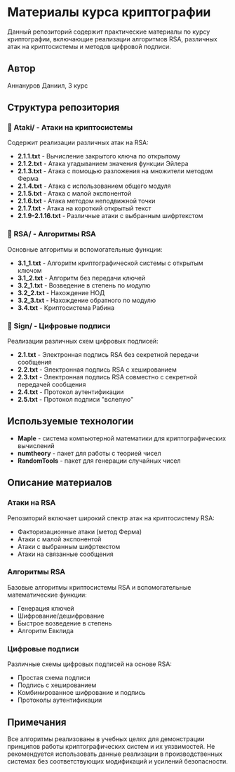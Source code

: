 # Материалы курса криптографии

Данный репозиторий содержит практические материалы по курсу криптографии, включающие реализации алгоритмов RSA, различных атак на криптосистемы и методов цифровой подписи.

## Автор
Аннануров Даниил, 3 курс

## Структура репозитория

### 📁 Ataki/ - Атаки на криптосистемы
Содержит реализации различных атак на RSA:
- **2.1.1.txt** - Вычисление закрытого ключа по открытому
- **2.1.2.txt** - Атака угадыванием значения функции Эйлера
- **2.1.3.txt** - Атака с помощью разложения на множители методом Ферма
- **2.1.4.txt** - Атака с использованием общего модуля
- **2.1.5.txt** - Атака с малой экспонентой
- **2.1.6.txt** - Атака методом неподвижной точки
- **2.1.7.txt** - Атака на короткий открытый текст
- **2.1.9-2.1.16.txt** - Различные атаки с выбранным шифртекстом

### 📁 RSA/ - Алгоритмы RSA
Основные алгоритмы и вспомогательные функции:
- **3.1_1.txt** - Алгоритм криптографической системы с открытым ключом
- **3.1_2.txt** - Алгоритм без передачи ключей
- **3.2_1.txt** - Возведение в степень по модулю
- **3.2_2.txt** - Нахождение НОД
- **3.2_3.txt** - Нахождение обратного по модулю
- **3.4.txt** - Криптосистема Рабина

### 📁 Sign/ - Цифровые подписи
Реализации различных схем цифровых подписей:
- **2.1.txt** - Электронная подпись RSA без секретной передачи сообщения
- **2.2.txt** - Электронная подпись RSA с хешированием
- **2.3.txt** - Электронная подпись RSA совместно с секретной передачей сообщения
- **2.4.txt** - Протокол аутентификации
- **2.5.txt** - Протокол подписи "вслепую"

## Используемые технологии
- **Maple** - система компьютерной математики для криптографических вычислений
- **numtheory** - пакет для работы с теорией чисел
- **RandomTools** - пакет для генерации случайных чисел

## Описание материалов

### Атаки на RSA
Репозиторий включает широкий спектр атак на криптосистему RSA:
- Факторизационные атаки (метод Ферма)
- Атаки с малой экспонентой
- Атаки с выбранным шифртекстом
- Атаки на связанные сообщения

### Алгоритмы RSA
Базовые алгоритмы криптосистемы RSA и вспомогательные математические функции:
- Генерация ключей
- Шифрование/дешифрование
- Быстрое возведение в степень
- Алгоритм Евклида

### Цифровые подписи
Различные схемы цифровых подписей на основе RSA:
- Простая схема подписи
- Подпись с хешированием
- Комбинированное шифрование и подпись
- Протоколы аутентификации

## Примечания
Все алгоритмы реализованы в учебных целях для демонстрации принципов работы криптографических систем и их уязвимостей. Не рекомендуется использовать данные реализации в производственных системах без соответствующих модификаций и усилений безопасности.